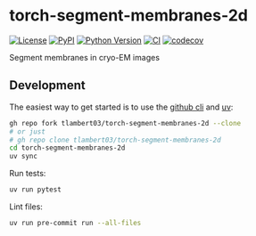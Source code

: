 # torch-segment-membranes-2d

[![License](https://img.shields.io/pypi/l/torch-segment-membranes-2d.svg?color=green)](https://github.com/tlambert03/torch-segment-membranes-2d/raw/main/LICENSE)
[![PyPI](https://img.shields.io/pypi/v/torch-segment-membranes-2d.svg?color=green)](https://pypi.org/project/torch-segment-membranes-2d)
[![Python Version](https://img.shields.io/pypi/pyversions/torch-segment-membranes-2d.svg?color=green)](https://python.org)
[![CI](https://github.com/tlambert03/torch-segment-membranes-2d/actions/workflows/ci.yml/badge.svg)](https://github.com/tlambert03/torch-segment-membranes-2d/actions/workflows/ci.yml)
[![codecov](https://codecov.io/gh/tlambert03/torch-segment-membranes-2d/branch/main/graph/badge.svg)](https://codecov.io/gh/tlambert03/torch-segment-membranes-2d)

Segment membranes in cryo-EM images

## Development

The easiest way to get started is to use the [github cli](https://cli.github.com)
and [uv](https://docs.astral.sh/uv/getting-started/installation/):

```sh
gh repo fork tlambert03/torch-segment-membranes-2d --clone
# or just
# gh repo clone tlambert03/torch-segment-membranes-2d
cd torch-segment-membranes-2d
uv sync
```

Run tests:

```sh
uv run pytest
```

Lint files:

```sh
uv run pre-commit run --all-files
```
